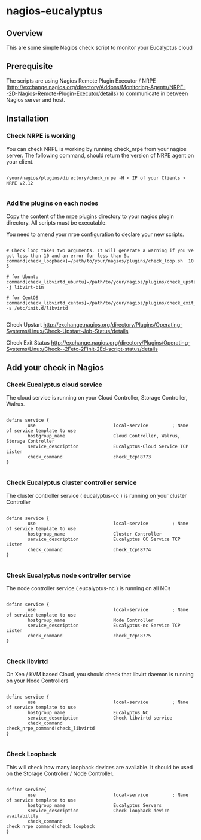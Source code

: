 # nagios-eucalyptus

## Overview

This are some simple Nagios check script to monitor your Eucalyptus cloud

## Prerequisite

The scripts are using Nagios Remote Plugin Executor / NRPE (http://exchange.nagios.org/directory/Addons/Monitoring-Agents/NRPE--2D-Nagios-Remote-Plugin-Executor/details) to communicate in between Nagios server and host. 

## Installation 

### Check NRPE is working

You can check NRPE is working by running check_nrpe from your nagios server. The following command, should return the version of NRPE agent on your client. 
<pre><code>
/your/nagios/plugins/directory/check_nrpe -H < IP of your Clients > 
NRPE v2.12

</code></pre>



### Add the plugins on each nodes

Copy the content of the nrpe plugins directory to your nagios plugin directory. All scripts must be executable. 

You need to amend your nrpe configuration to declare your new scripts. 
<pre><code>
# Check loop takes two arguments. It will generate a warning if you've got less than 10 and an error for less than 5.
command[check_loopback]=/path/to/your/nagios/plugins/check_loop.sh  10 5

# for Ubuntu 
command[check_libvirtd_ubuntu]=/path/to/your/nagios/plugins/check_upstart_status.pl -j libvirt-bin

# for CentOS
command[check_libvirtd_centos]=/path/to/your/nagios/plugins/check_exit_status.pl -s /etc/init.d/libvirtd

</code></pre>
Check Upstart http://exchange.nagios.org/directory/Plugins/Operating-Systems/Linux/Check-Upstart-Job-Status/details

Check Exit Status http://exchange.nagios.org/directory/Plugins/Operating-Systems/Linux/Check--2Fetc-2Finit-2Ed-script-status/details

## Add your check in Nagios

### Check Eucalyptus cloud service

The cloud service is running on your Cloud Controller, Storage Controller, Walrus. 

<pre><code>
define service {
        use                             local-service         ; Name of service template to use
        hostgroup_name                  Cloud Controller, Walrus, Storage Controller
        service_description             Eucalyptus-Cloud Service TCP Listen
        check_command                   check_tcp!8773
}

</code></pre>

### Check Eucalyptus cluster controller service

The cluster controller service ( eucalyptus-cc ) is running on your cluster Controller

<pre><code>
define service {
        use                             local-service         ; Name of service template to use
        hostgroup_name                  Cluster Controller
        service_description             Eucalyptus CC Service TCP Listen
        check_command                   check_tcp!8774
}

</code></pre>

### Check Eucalyptus node controller service

The node controller service ( eucalyptus-nc ) is running on all NCs

<pre><code>
define service {
        use                             local-service         ; Name of service template to use
        hostgroup_name                  Node Controller
        service_description             Eucalyptus-nc Service TCP Listen
        check_command                   check_tcp!8775
}

</code></pre>

### Check libvirtd

On Xen / KVM based Cloud, you should check that libvirt daemon is running on your Node Controllers

<pre><code>
define service {
        use                             local-service         ; Name of service template to use
        hostgroup_name                  Eucalyptus NC
        service_description             Check libvirtd service
        check_command                   check_nrpe_command!check_libvirtd
}

</code></pre>

### Check Loopback

This will check how many loopback devices are available. It should be used on the Storage Controller / Node Controller. 

<pre><code>
define service{
        use                             local-service         ; Name of service template to use
        hostgroup_name                  Eucalyptus Servers
        service_description             Check loopback device availability
        check_command                   check_nrpe_command!check_loopback
}

</code></pre>
